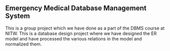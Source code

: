 ## Emergency Medical Database Management System
This is a group project which we have done as a part of the DBMS course at NITW. This is a database design project where we have designed the ER model and have processed the various relations in the model and normalized them.
